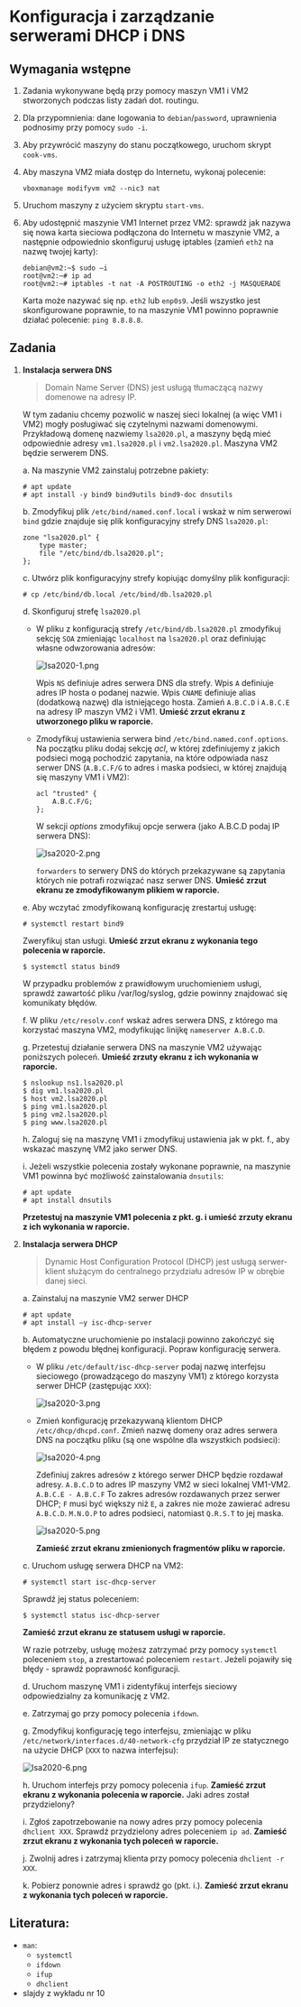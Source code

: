 Konfiguracja i zarządzanie serwerami DHCP i DNS
===============================================

## Wymagania wstępne

1. Zadania wykonywane będą przy pomocy maszyn VM1 i VM2 stworzonych podczas listy zadań dot. routingu.

2. Dla przypomnienia: dane logowania to `debian`/`password`, uprawnienia podnosimy przy pomocy `sudo -i`.

3. Aby przywrócić maszyny do stanu początkowego, uruchom skrypt `cook-vms`.

4. Aby maszyna VM2 miała dostęp do Internetu, wykonaj polecenie:

   ```console
   vboxmanage modifyvm vm2 --nic3 nat
   ```

5. Uruchom maszyny z użyciem skryptu `start-vms`.

6. Aby udostępnić maszynie VM1 Internet przez VM2: sprawdź jak nazywa się nowa karta sieciowa podłączona do Internetu w maszynie VM2, a następnie odpowiednio skonfiguruj usługę iptables (zamień `eth2` na nazwę twojej karty):

   ```console
   debian@vm2:~$ sudo –i
   root@vm2:~# ip ad
   root@vm2:~# iptables -t nat -A POSTROUTING -o eth2 -j MASQUERADE
   ```

   Karta może nazywać się np. `eth2` lub `enp0s9`. Jeśli wszystko jest skonfigurowane poprawnie, to na maszynie VM1 powinno poprawnie działać polecenie: `ping 8.8.8.8`.

## Zadania

1. **Instalacja serwera DNS**

   > Domain Name Server (DNS) jest usługą tłumaczącą nazwy domenowe na adresy IP. 

   W tym zadaniu chcemy pozwolić w naszej sieci lokalnej (a więc VM1 i VM2) mogły posługiwać się czytelnymi nazwami domenowymi. Przykładową domenę nazwiemy `lsa2020.pl`, a maszyny będą mieć odpowiednie adresy `vm1.lsa2020.pl` i `vm2.lsa2020.pl`. Maszyna VM2 będzie serwerem DNS.

   a. Na maszynie VM2 zainstaluj potrzebne pakiety:
      
      ```console
      # apt update
      # apt install -y bind9 bind9utils bind9-doc dnsutils
      ```

   b. Zmodyfikuj plik `/etc/bind/named.conf.local` i wskaż w nim serwerowi `bind` gdzie znajduje się plik konfiguracyjny strefy DNS `lsa2020.pl`:

      ```
      zone "lsa2020.pl" {
          type master;
          file "/etc/bind/db.lsa2020.pl";
      };
      ```
    
   c. Utwórz plik konfiguracyjny strefy kopiując domyślny plik konfiguracji:
      
      ```console
      # cp /etc/bind/db.local /etc/bind/db.lsa2020.pl
      ```
   
   d. Skonfiguruj strefę `lsa2020.pl`

      *  W pliku z konfiguracją strefy `/etc/bind/db.lsa2020.pl` zmodyfikuj sekcję `SOA` zmieniając `localhost` na `lsa2020.pl` oraz definiując własne odwzorowania adresów:
   
         ![lsa2020-1.png](images/lsa2020-1.png)

         Wpis `NS` definiuje adres serwera DNS dla strefy. Wpis `A` definiuje adres IP hosta o podanej nazwie. Wpis `CNAME` definiuje alias (dodatkową nazwę) dla istniejącego hosta. Zamień `A.B.C.D` i `A.B.C.E` na adresy IP maszyn VM2 i VM1. **Umieść zrzut ekranu z utworzonego pliku w raporcie.**

      *  Zmodyfikuj ustawienia serwera bind `/etc/bind.named.conf.options`. Na początku pliku dodaj sekcję *acl*, w której zdefiniujemy z jakich podsieci mogą pochodzić zapytania, na które odpowiada nasz serwer DNS (`A.B.C.F/G` to adres i maska podsieci, w której znajdują się maszyny VM1 i VM2):

         ```
         acl "trusted" {
             A.B.C.F/G;
         };
         ```

         W sekcji *options* zmodyfikuj opcje serwera (jako A.B.C.D podaj IP serwera DNS):

         ![lsa2020-2.png](images/lsa2020-2.png)

         `forwarders` to serwery DNS do których przekazywane są zapytania których nie potrafi rozwiązać nasz serwer DNS. **Umieść zrzut ekranu ze zmodyfikowanym plikiem w raporcie.**
   
   e. Aby wczytać zmodyfikowaną konfigurację zrestartuj usługę:

      ```console
      # systemctl restart bind9
      ```

      Zweryfikuj stan usługi. **Umieść zrzut ekranu z wykonania tego polecenia w raporcie.**

      ```console
      $ systemctl status bind9
      ```

      W przypadku problemów z prawidłowym uruchomieniem usługi, sprawdź zawartość pliku /var/log/syslog, gdzie powinny znajdować się komunikaty błędów.

   f. W pliku `/etc/resolv.conf` wskaż adres serwera DNS, z którego ma korzystać maszyna VM2, modyfikując linijkę `nameserver A.B.C.D`.

   g. Przetestuj działanie serwera DNS na maszynie VM2 używając poniższych poleceń. **Umieść zrzuty ekranu z ich wykonania w raporcie.**

      ```console
      $ nslookup ns1.lsa2020.pl
      $ dig vm1.lsa2020.pl
      $ host vm2.lsa2020.pl
      $ ping vm1.lsa2020.pl
      $ ping vm2.lsa2020.pl
      $ ping www.lsa2020.pl
      ```

   h. Zaloguj się na maszynę VM1 i zmodyfikuj ustawienia jak w pkt. f., aby wskazać maszynę VM2 jako serwer DNS.
   
   i. Jeżeli wszystkie polecenia zostały wykonane poprawnie, na maszynie VM1 powinna być możliwość zainstalowania `dnsutils`:

      ```consoler
      # apt update
      # apt install dnsutils
      ```
   
   **Przetestuj na maszynie VM1 polecenia z pkt. g. i umieść zrzuty ekranu z ich wykonania w raporcie.**

2. **Instalacja serwera DHCP**

   > Dynamic Host Configuration Protocol (DHCP) jest usługą serwer-klient służącym do centralnego przydziału adresów IP w obrębie danej sieci.

   a. Zainstaluj na maszynie VM2 serwer DHCP

      ```console
      # apt update
      # apt install –y isc-dhcp-server
      ```

   b. Automatyczne uruchomienie po instalacji powinno zakończyć się błędem z powodu błędnej konfiguracji. Popraw konfigurację serwera.

      *  W pliku `/etc/default/isc-dhcp-server` podaj nazwę interfejsu sieciowego (prowadzącego do maszyny VM1) z którego korzysta serwer DHCP (zastępując `XXX`):
      
         ![lsa2020-3.png](images/lsa2020-3.png)

      *  Zmień konfigurację przekazywaną klientom DHCP `/etc/dhcp/dhcpd.conf`. Zmień nazwę domeny oraz adres serwera DNS na początku pliku (są one wspólne dla wszystkich podsieci):
      
         ![lsa2020-4.png](images/lsa2020-4.png)

         Zdefiniuj zakres adresów z którego serwer DHCP będzie rozdawał adresy. `A.B.C.D` to adres IP maszyny VM2 w sieci lokalnej VM1-VM2. `A.B.C.E - A.B.C.F` To zakres adresów rozdawanych przez serwer DHCP; `F` musi być większy niż `E`, a zakres nie może zawierać adresu `A.B.C.D`. `M.N.O.P` to adres podsieci, natomiast `Q.R.S.T` to jej maska.

         ![lsa2020-5.png](images/lsa2020-5.png)

         **Zamieść zrzut ekranu zmienionych fragmentów pliku w raporcie.**
   
   c. Uruchom usługę serwera DHCP na VM2:

      ```console
      # systemctl start isc-dhcp-server
      ```

      Sprawdź jej status poleceniem:

      ```console
      $ systemctl status isc-dhcp-server
      ```

      **Zamieść zrzut ekranu ze statusem usługi w raporcie.**

      W razie potrzeby, usługę możesz zatrzymać przy pomocy `systemctl` poleceniem `stop`, a zrestartować poleceniem `restart`. Jeżeli pojawiły się błędy - sprawdź poprawność konfiguracji.

   d. Uruchom maszynę VM1 i zidentyfikuj interfejs sieciowy odpowiedzialny za komunikację z VM2.

   e. Zatrzymaj go przy pomocy polecenia `ifdown`.

   g. Zmodyfikuj konfigurację tego interfejsu, zmieniając w pliku `/etc/network/interfaces.d/40-network-cfg` przydział IP ze statycznego na użycie DHCP (`XXX` to nazwa interfejsu):

      ![lsa2020-6.png](images/lsa2020-6.png)
   
   h. Uruchom interfejs przy pomocy polecenia `ifup`. **Zamieść zrzut ekranu z wykonania polecenia w raporcie.** Jaki adres został przydzielony?

   i. Zgłoś zapotrzebowanie na nowy adres przy pomocy polecenia `dhclient XXX`. Sprawdź przydzielony adres poleceniem `ip ad`. **Zamieść zrzut ekranu z wykonania tych poleceń w raporcie.**

   j. Zwolnij adres i zatrzymaj klienta przy pomocy polecenia `dhclient -r XXX`.

   k. Pobierz ponownie adres i sprawdź go (pkt. i.). **Zamieść zrzut ekranu z wykonania tych poleceń w raporcie.**

## Literatura:

 * `man`:
   * `systemctl`
   * `ifdown`
   * `ifup`
   * `dhclient`
 * slajdy z wykładu nr 10